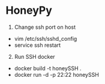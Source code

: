 # HoneyPy

1. Change ssh port on host
- vim /etc/ssh/sshd_config
- service ssh restart

2. Run SSH docker
- docker build -t honeySSH .
- docker run -d -p 22:22 honeySSH
